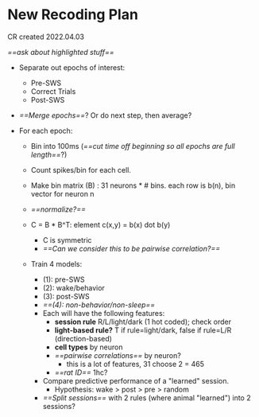 # New Recoding Plan
CR created 2022.04.03

*==ask about highlighted stuff==*

- Separate out epochs of interest:
	- Pre-SWS
	- Correct Trials
	- Post-SWS

- *==Merge epochs==*? Or do next step, then average?

- For each epoch:
	- Bin into 100ms (*==cut time off beginning so all epochs are full length==*?)
	- Count spikes/bin for each cell.
	- Make bin matrix (B) : 31 neurons * # bins. each row is b(n), bin vector for neuron n
	- *==normalize?==*
	- C = B * B^T: element c(x,y) = b(x) dot b(y)
		- C is symmetric
		- *==Can we consider this to be pairwise correlation?==*

  - Train 4 models:
	  - (1): pre-SWS
	  - (2): wake/behavior
	  - (3): post-SWS
	  - *==(4): non-behavior/non-sleep==*
	  - Each will have the following features:
		  - **session rule** R/L/light/dark (1 hot coded); check order
		  - **light-based rule?** T if rule=light/dark, false if rule=L/R (direction-based)
		  - **cell types** by neuron
		  - *==pairwise correlations==* by neuron?
			  - this is a lot of features, 31 choose 2 = 465
		  - *==rat ID==* 1hc?
	  - Compare predictive performance of a "learned" session.
		  - Hypothesis: wake > post > pre > random
	  - *==Split sessions==* with 2 rules (where animal "learned") into 2 sessions?